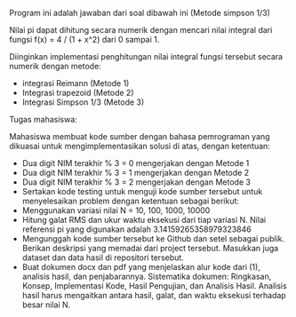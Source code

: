 Program ini adalah jawaban dari soal dibawah ini (Metode simpson 1/3)

Nilai pi dapat dihitung secara numerik dengan mencari nilai integral dari fungsi f(x) = 4 / (1 + x^2) dari 0 sampai 1.

Diinginkan implementasi penghitungan nilai integral fungsi tersebut secara numerik dengan metode:

- integrasi Reimann (Metode 1)
- Integrasi trapezoid (Metode 2)
- Integrasi Simpson 1/3 (Metode 3)

Tugas mahasiswa:

Mahasiswa membuat kode sumber dengan bahasa pemrograman yang dikuasai untuk mengimplementasikan solusi di atas, dengan ketentuan:
- Dua digit NIM terakhir % 3 = 0 mengerjakan dengan Metode 1
- Dua digit NIM terakhir % 3 = 1 mengerjakan dengan Metode 2
- Dua digit NIM terakhir % 3 = 2 mengerjakan dengan Metode 3
- Sertakan kode testing untuk menguji kode sumber tersebut untuk menyelesaikan problem dengan ketentuan sebagai berikut:
- Menggunakan variasi nilai N = 10, 100, 1000, 10000
- Hitung galat RMS dan ukur waktu eksekusi dari tiap variasi N. Nilai referensi pi yang digunakan adalah 3.14159265358979323846
- Mengunggah kode sumber tersebut ke Github dan setel sebagai publik. Berikan deskripsi yang memadai dari project tersebut. Masukkan juga dataset dan data hasil di repositori tersebut.
- Buat dokumen docx dan pdf yang menjelaskan alur kode dari (1), analisis hasil, dan penjabarannya. Sistematika dokumen: Ringkasan, Konsep, Implementasi Kode, Hasil Pengujian, dan Analisis Hasil. Analisis hasil harus mengaitkan antara hasil, galat, dan waktu eksekusi terhadap besar nilai N.
